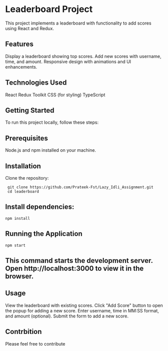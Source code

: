 # Leaderboard Project

This project implements a leaderboard with functionality to add scores using React and Redux.

## Features

Display a leaderboard showing top scores.
Add new scores with username, time, and amount.
Responsive design with animations and UI enhancements.
## Technologies Used

React
Redux Toolkit
CSS (for styling)
TypeScript
## Getting Started

To run this project locally, follow these steps:

## Prerequisites
Node.js and npm installed on your machine.
## Installation
Clone the repository:

```
 git clone https://github.com/Prateek-Fst/Lazy_Idli_Assignment.git
 cd leaderboard
```
## Install dependencies:

```
npm install
```
## Running the Application
```
npm start
```
## This command starts the development server. Open http://localhost:3000 to view it in the browser.

## Usage
View the leaderboard with existing scores.
Click "Add Score" button to open the popup for adding a new score.
Enter username, time in MM:SS
format, and amount (optional).
Submit the form to add a new score.
## Contrbition
Please feel free to contribute 
